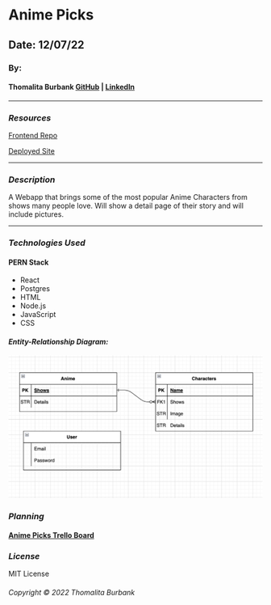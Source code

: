 # Anime Picks

<!-- ![](https://) -->

## Date: 12/07/22

### By:

#### Thomalita Burbank [GitHub](https://github.com/thomalita) | [LinkedIn](https://www.linkedin.com/in/thomalita-burbank/)

---

### **_Resources_**

[Frontend Repo](https://github.com/thomalita/tomtom-frontend)

[Deployed Site](https://heroku.com)

---

### **_Description_**

A Webapp that brings some of the most popular Anime Characters from shows many people love. Will show a detail page of their story and will include pictures.  

---

### **_Technologies Used_**

#### PERN Stack

- React
- Postgres
- HTML
- Node.js
- JavaScript
- CSS

#### **_Entity-Relationship Diagram:_**

![Entity-Relationship Diagram](./images/anime_ERD.png)

### **_Planning_**

#### [Anime Picks Trello Board](https://trello.com/c/sZIkGFng/1-anime-picks)


### **_License_**

MIT License

###### Copyright &copy; 2022 Thomalita Burbank